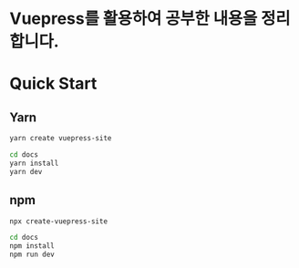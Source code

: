 # Vuepress를 활용하여 공부한 내용을 정리합니다.

# Quick Start

## Yarn

```sh
yarn create vuepress-site

cd docs
yarn install
yarn dev
```

## npm

```sh
npx create-vuepress-site

cd docs
npm install
npm run dev
```
